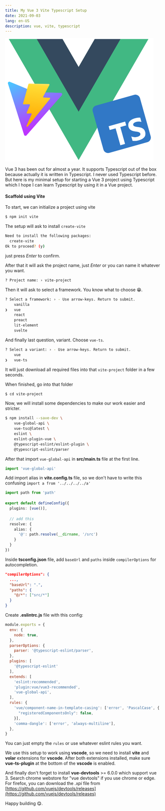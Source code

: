 ```yaml
---
title: My Vue 3 Vite Typescript Setup
date: 2021-09-03
lang: en-US
description: vue, vite, typescript
---
```


<img src="./vue-3-vite-typescript.svg" alt="vue 3 vite typescript" style="max-height: 400px">

Vue 3 has been out for almost a year. It supports Typescript out of the box because actually it is written in Typescript. I never used Typescript before. But here is my minimal setup for starting a Vue 3 project using Typescript which I hope I can learn Typescript by using it in a Vue project.

#### Scaffold using Vite

To start, we can initialize a project using vite

```bash
$ npm init vite
```

The setup will ask to install `create-vite`

```bash
Need to install the following packages:
  create-vite
Ok to proceed? (y)
```

just press _Enter_ to confirm.

After that it will ask the project name, just _Enter_ or you can name it whatever you want.

```bash
? Project name: › vite-project
```

Then it will ask to select a framework. You know what to choose 😁.

```bash
? Select a framework: › - Use arrow-keys. Return to submit.
    vanilla
❯   vue
    react
    preact
    lit-element
    svelte
```

And finally last question, variant. Choose `vue-ts`.

```bash
? Select a variant: › - Use arrow-keys. Return to submit.
    vue
❯   vue-ts
```

It will just download all required files into that `vite-project` folder in a few seconds.

When finished, go into that folder

```bash
$ cd vite-project
```

Now, we will install some dependencies to make our work easier and stricter.

```bash
$ npm install --save-dev \
    vue-global-api \
    vue-tsc@latest \
    eslint \
    eslint-plugin-vue \
    @typescript-eslint/eslint-plugin \
    @typescript-eslint/parser
```

After that import `vue-global-api` in __src/main.ts__ file at the first line.

```typescript
import 'vue-global-api'
```

Add import alias in __vite.config.ts__ file, so we don't have to write this confusing `import a from '../../../../a'`

```typescript
import path from 'path'

export default defineConfig({
  plugins: [vue()],

  // add this
  resolve: {
    alias: {
      '@': path.resolve(__dirname, '/src')
    }
  }
})
```

Inside __tsconfig.json__ file, add `baseUrl` and `paths` inside `compilerOptions` for autocompletion.

```json
"compilerOptions": {
  ...,
  "baseUrl": ".",
  "paths": {
    "@/*": ["src/*"]
  }
}
```

Create __.eslintrc.js__ file with this config:

```javascript
module.exports = {
  env: {
    node: true,
  },
  parserOptions: {
    parser: '@typescript-eslint/parser',
  },
  plugins: [
    '@typescript-eslint'
  ],
  extends: [
    'eslint:recommended',
    'plugin:vue/vue3-recommended',
    'vue-global-api',
  ],
  rules: {
    'vue/component-name-in-template-casing': ['error', 'PascalCase', {
      "registeredComponentsOnly": false,
    }],
    'comma-dangle': ['error', 'always-multiline'],
  },
}
```

You can just empty the `rules` or use whatever eslint rules you want.

We use this setup to work using __vscode__, so we need to install __vite__ and __volar__ extensions for __vscode__. After both extensions installed, make sure __vue-ts-plugin__ at the bottom of the __vscode__ is enabled.

And finally don't forget to install __vue-devtools__ >= 6.0.0 which support vue 3. Search chrome webstore for "vue devtools" if you use chrome or edge. For firefox, you can download the _.xpi_ file from [https://github.com/vuejs/devtools/releases](https://github.com/vuejs/devtools/releases)

Happy building 😋.
